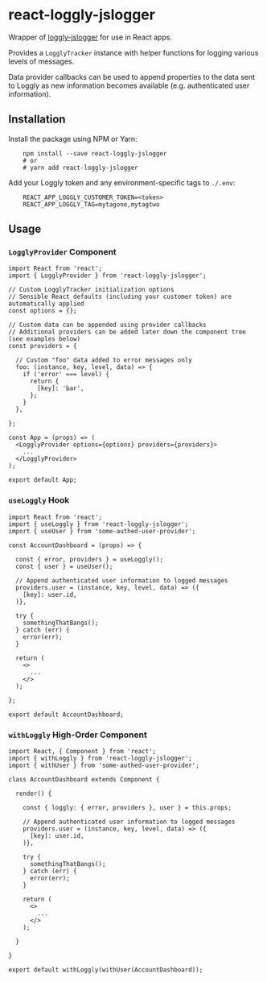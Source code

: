 # react-loggly-jslogger

Wrapper of [loggly-jslogger](https://www.npmjs.com/package/loggly-jslogger) for use in React apps.

Provides a `LogglyTracker` instance with helper functions for logging various levels of messages.

Data provider callbacks can be used to append properties to the data sent to Loggly as new information becomes available (e.g. authenticated user information).

## Installation

Install the package using NPM or Yarn:

        npm install --save react-loggly-jslogger
        # or
        # yarn add react-loggly-jslogger

Add your Loggly token and any environment-specific tags to `./.env`:

        REACT_APP_LOGGLY_CUSTOMER_TOKEN=<token>
        REACT_APP_LOGGLY_TAG=mytagone,mytagtwo

## Usage

### `LogglyProvider` Component

    import React from 'react';
    import { LogglyProvider } from 'react-loggly-jslogger';

    // Custom LogglyTracker initialization options
    // Sensible React defaults (including your customer token) are automatically applied
    const options = {};

    // Custom data can be appended using provider callbacks
    // Additional providers can be added later down the component tree (see examples below)
    const providers = {

      // Custom "foo" data added to error messages only
      foo: (instance, key, level, data) => {
        if ('error' === level) {
          return {
            [key]: 'bar',
          };
        }
      },

    };

    const App = (props) => (
      <LogglyProvider options={options} providers={providers}>
        ...
      </LogglyProvider>
    );

    export default App;

### `useLoggly` Hook

    import React from 'react';
    import { useLoggly } from 'react-loggly-jslogger';
    import { useUser } from 'some-authed-user-provider';

    const AccountDashboard = (props) => {

      const { error, providers } = useLoggly();
      const { user } = useUser();

      // Append authenticated user information to logged messages
      providers.user = (instance, key, level, data) => ({
        [key]: user.id,
      )},

      try {
        somethingThatBangs();
      } catch (err) {
        error(err);
      }

      return (
        <>
          ...
        </>
      );

    };

    export default AccountDashboard;

### `withLoggly` High-Order Component

    import React, { Component } from 'react';
    import { withLoggly } from 'react-loggly-jslogger';
    import { withUser } from 'some-authed-user-provider';

    class AccountDashboard extends Component {

      render() {

        const { loggly: { error, providers }, user } = this.props;

        // Append authenticated user information to logged messages
        providers.user = (instance, key, level, data) => ({
          [key]: user.id,
        )},

        try {
          somethingThatBangs();
        } catch (err) {
          error(err);
        }

        return (
          <>
            ...
          </>
        );

      }

    }

    export default withLoggly(withUser(AccountDashboard));
